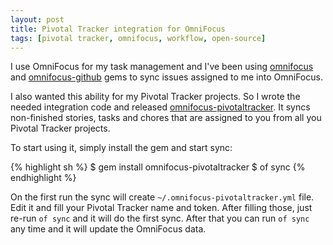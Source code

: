 ```yaml
---
layout: post
title: Pivotal Tracker integration for OmniFocus
tags: [pivotal tracker, omnifocus, workflow, open-source]
---
```


I use OmniFocus for my task management and I've been using [omnifocus](https://rubygems.org/gems/omnifocus) and [omnifocus-github](https://rubygems.org/gems/omnifocus-github) gems to sync issues assigned to me into OmniFocus.

I also wanted this ability for my Pivotal Tracker projects. So I wrote the needed integration code and released [omnifocus-pivotaltracker](https://rubygems.org/gems/omnifocus-pivotaltracker). It syncs non-finished stories, tasks and chores that are assigned to you from all you Pivotal Tracker projects.

To start using it, simply install the gem and start sync:

{% highlight sh %}
$ gem install omnifocus-pivotaltracker
$ of sync
{% endhighlight %}

On the first run the sync will create `~/.omnifocus-pivotaltracker.yml` file. Edit it and fill your Pivotal Tracker name and token. After filling those, just re-run `of sync` and it will do the first sync. After that you can run `of sync` any time and it will update the OmniFocus data.
